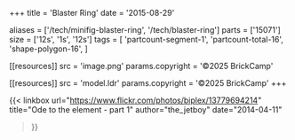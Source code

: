+++
title = 'Blaster Ring'
date  = '2015-08-29'

aliases = ['/tech/minifig-blaster-ring', '/tech/blaster-ring']
parts = ['15071']
size  = ['12s', '1s', '12s']
tags  = [
  'partcount-segment-1',
  'partcount-total-16',
  'shape-polygon-16',
]

[[resources]]
src              = 'image.png'
params.copyright = '©2025 BrickCamp'

[[resources]]
src              = 'model.ldr'
params.copyright = '©2025 BrickCamp'
+++

{{< linkbox
    url="https://www.flickr.com/photos/biplex/13779694214"
    title="Ode to the element - part 1"
    author="the_jetboy"
    date="2014-04-11"
>}}
